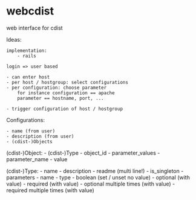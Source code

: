 webcdist
========

web interface for cdist

Ideas:

    implementation:
        - rails

    login => user based

    - can enter host
    - per host / hostgroup: select configurations
    - per configuration: choose parameter
        for instance configuration == apache
        parameter == hostname, port, ... 

    - trigger configuration of host / hostgroup


Configurations:

    - name (from user)
    - description (from user)
    - (cdist-)Objects

(cdist-)Object:
    - (cdist-)Type
    - object_id
    - parameter_values
        - parameter_name
        - value

(cdist-)Type:
    - name
    - description 
    - readme (multi line!)
    - is_singleton
    - parameters
        - name
        - type
            - boolean (set / unset no value)
            - optional (with value)
            - required (with value)
            - optional multiple times (with value)
            - required multiple times (with value)
